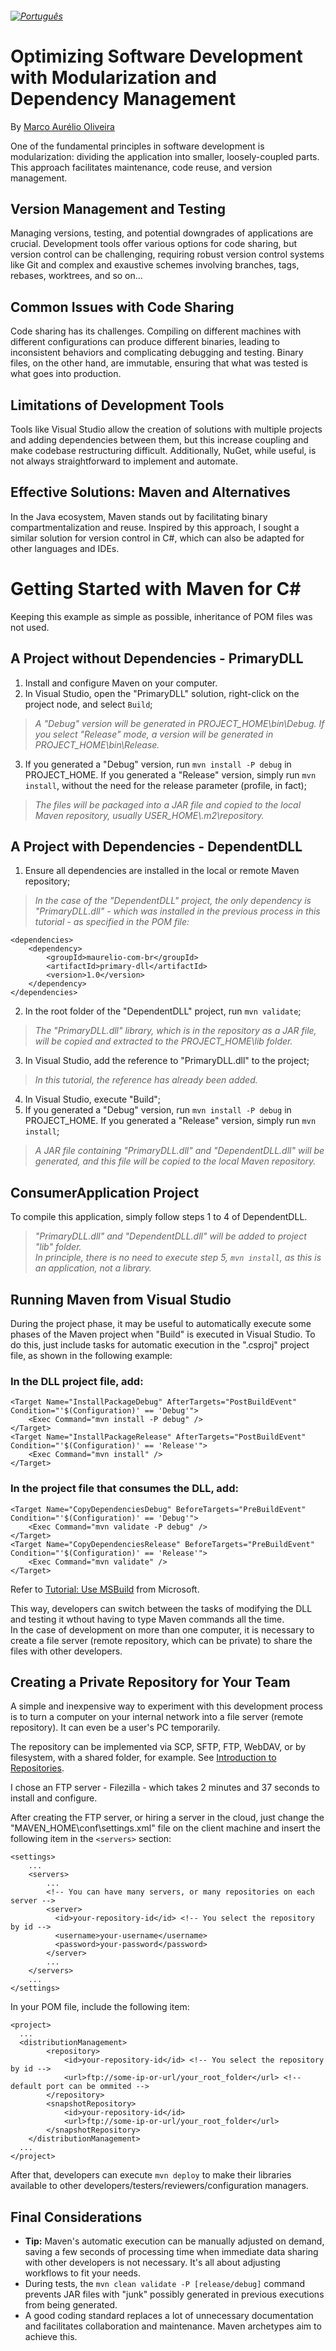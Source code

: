 ###### [<img src="flag-br.png" alt="Portugu&ecirc;s">](readme-pt.md)
# Optimizing Software Development with Modularization and Dependency Management

By [Marco Aurélio Oliveira](https://maurelio.com.br)

One of the fundamental principles in software development is modularization: dividing the application into smaller, loosely-coupled parts. This approach facilitates maintenance, code reuse, and version management.

## Version Management and Testing
Managing versions, testing, and potential downgrades of applications are crucial. Development tools offer various options for code sharing, but version control can be challenging, requiring robust version control systems like Git and complex and exaustive schemes involving branches, tags, rebases, worktrees, and so on...

## Common Issues with Code Sharing
Code sharing has its challenges. Compiling on different machines with different configurations can produce different binaries, leading to inconsistent behaviors and complicating debugging and testing. Binary files, on the other hand, are immutable, ensuring that what was tested is what goes into production.

## Limitations of Development Tools
Tools like Visual Studio allow the creation of solutions with multiple projects and adding dependencies between them, but this increase coupling and make codebase restructuring difficult. Additionally, NuGet, while useful, is not always straightforward to implement and automate.

## Effective Solutions: Maven and Alternatives
In the Java ecosystem, Maven stands out by facilitating binary compartmentalization and reuse. Inspired by this approach, I sought a similar solution for version control in C#, which can also be adapted for other languages and IDEs.

# Getting Started with Maven for C#
Keeping this example as simple as possible, inheritance of POM files was not used.
## A Project without Dependencies - PrimaryDLL
1. Install and configure Maven on your computer.
2. In Visual Studio, open the "PrimaryDLL" solution, right-click on the project node, and select `Build`;
>*A "Debug" version will be generated in PROJECT_HOME\bin\Debug. If you select "Release" mode, a version will be generated in PROJECT_HOME\bin\Release.*
3. If you generated a "Debug" version, run `mvn install -P debug` in PROJECT_HOME. If you generated a "Release" version, simply run `mvn install`, without the need for the release parameter (profile, in fact);
>*The files will be packaged into a JAR file and copied to the local Maven repository, usually USER_HOME\\.m2\repository.*

## A Project with Dependencies - DependentDLL
1. Ensure all dependencies are installed in the local or remote Maven repository;
>*In the case of the "DependentDLL" project, the only dependency is "PrimaryDLL.dll" - which was installed in the previous process in this tutorial - as specified in the POM file:*
```
<dependencies>
    <dependency>
        <groupId>maurelio-com-br</groupId>
        <artifactId>primary-dll</artifactId>
        <version>1.0</version>
    </dependency>
</dependencies>
```

2. In the root folder of the "DependentDLL" project, run `mvn validate`;
>*The "PrimaryDLL.dll" library, which is in the repository as a JAR file, will be copied and extracted to the PROJECT_HOME\lib folder.*
3. In Visual Studio, add the reference to "PrimaryDLL.dll" to the project;
>*In this tutorial, the reference has already been added.*
4. In Visual Studio, execute "Build";
5. If you generated a "Debug" version, run `mvn install -P debug` in PROJECT_HOME. If you generated a "Release" version, simply run `mvn install`;
>*A JAR file containing "PrimaryDLL.dll" and "DependentDLL.dll" will be generated, and this file will be copied to the local Maven repository.*

## ConsumerApplication Project
To compile this application, simply follow steps 1 to 4 of DependentDLL. 
>*"PrimaryDLL.dll" and "DependentDLL.dll" will be added to project "lib" folder.*  
>*In principle, there is no need to execute step 5, `mvn install`, as this is an application, not a library.*

## Running Maven from Visual Studio
During the project phase, it may be useful to automatically execute some phases of the Maven project when "Build" is executed in Visual Studio.
To do this, just include tasks for automatic execution in the ".csproj" project file, as shown in the following example:

### In the DLL project file, add:
```
<Target Name="InstallPackageDebug" AfterTargets="PostBuildEvent" Condition="'$(Configuration)' == 'Debug'">
    <Exec Command="mvn install -P debug" />
</Target>
<Target Name="InstallPackageRelease" AfterTargets="PostBuildEvent" Condition="'$(Configuration)' == 'Release'">
    <Exec Command="mvn install" />
</Target>
```

### In the project file that consumes the DLL, add:
```
<Target Name="CopyDependenciesDebug" BeforeTargets="PreBuildEvent"  Condition="'$(Configuration)' == 'Debug'">
    <Exec Command="mvn validate -P debug" />
</Target>
<Target Name="CopyDependenciesRelease" BeforeTargets="PreBuildEvent"  Condition="'$(Configuration)' == 'Release'">
    <Exec Command="mvn validate" />
</Target>
```

Refer to [Tutorial: Use MSBuild](https://learn.microsoft.com/en-us/visualstudio/msbuild/walkthrough-using-msbuild?view=vs-2022) from Microsoft.

This way, developers can switch between the tasks of modifying the DLL and testing it wthout having to type Maven commands all the time.  
In the case of development on more than one computer, it is necessary to create a file server (remote repository, which can be private) to share the files with other developers.

## Creating a Private Repository for Your Team
A simple and inexpensive way to experiment with this development process is to turn a computer on your internal network into a file server (remote repository). It can even be a user's PC temporarily.

The repository can be implemented via SCP, SFTP, FTP, WebDAV, or by filesystem, with a shared folder, for example.
See [Introduction to Repositories](https://maven.apache.org/guides/introduction/introduction-to-repositories.html).

I chose an FTP server - Filezilla - which takes 2 minutes and 37 seconds to install and configure.

After creating the FTP server, or hiring a server in the cloud, just change the "MAVEN_HOME\conf\settings.xml" file on the client machine and insert the following item in the `<servers>` section:

```
<settings>
    ...
    <servers>
        ...
        <!-- You can have many servers, or many repositories on each server -->
        <server>
          <id>your-repository-id</id> <!-- You select the repository by id -->
          <username>your-username</username>
          <password>your-password</password>
        </server>
        ...
    </servers>
    ...
</settings>
```

In your POM file, include the following item:
```
<project>
  ...
  <distributionManagement>
        <repository>
            <id>your-repository-id</id> <!-- You select the repository by id -->
            <url>ftp://some-ip-or-url/your_root_folder</url> <!-- default port can be ommited -->
        </repository>
        <snapshotRepository>
            <id>your-repository-id</id>
            <url>ftp://some-ip-or-url/your_root_folder</url>
        </snapshotRepository>
    </distributionManagement>
  ...
</project>
```

After that, developers can execute `mvn deploy` to make their libraries available to other developers/testers/reviewers/configuration managers.

## Final Considerations
- **Tip:** Maven's automatic execution can be manually adjusted on demand, saving a few seconds of processing time when immediate data sharing with other developers is not necessary. It's all about adjusting workflows to fit your needs.
- During tests, the `mvn clean validate -P [release/debug]` command prevents JAR files with "junk" possibly generated in previous executions from being generated.
- A good coding standard replaces a lot of unnecessary documentation and facilitates collaboration and maintenance. Maven archetypes aim to achieve this.